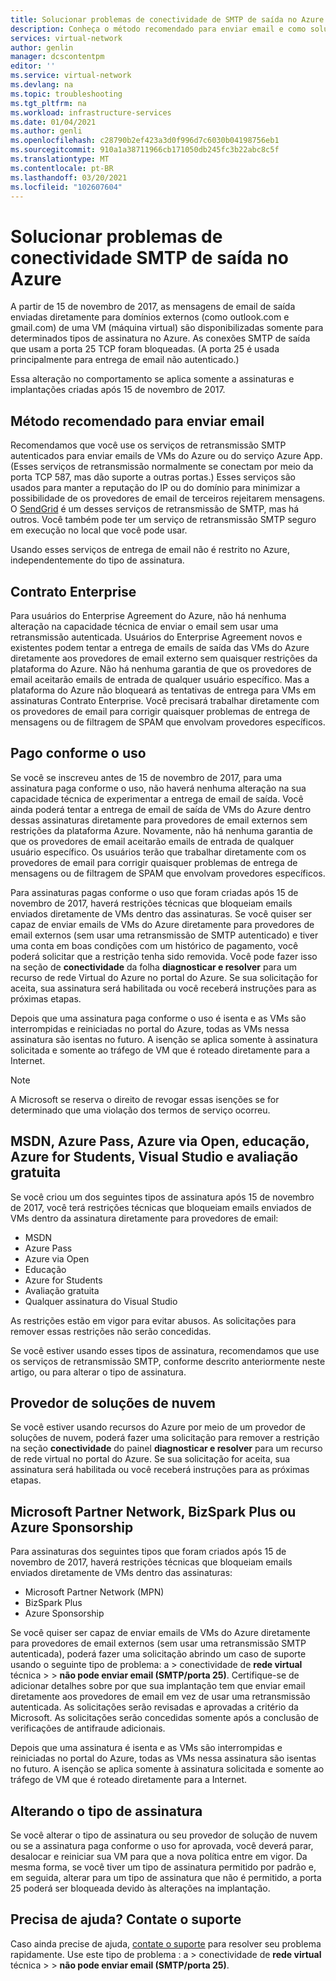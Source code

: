 ```yaml
---
title: Solucionar problemas de conectividade de SMTP de saída no Azure | Microsoft Docs
description: Conheça o método recomendado para enviar email e como solucionar problemas com a conectividade SMTP de saída no Azure.
services: virtual-network
author: genlin
manager: dcscontentpm
editor: ''
ms.service: virtual-network
ms.devlang: na
ms.topic: troubleshooting
ms.tgt_pltfrm: na
ms.workload: infrastructure-services
ms.date: 01/04/2021
ms.author: genli
ms.openlocfilehash: c28790b2ef423a3d0f996d7c6030b04198756eb1
ms.sourcegitcommit: 910a1a38711966cb171050db245fc3b22abc8c5f
ms.translationtype: MT
ms.contentlocale: pt-BR
ms.lasthandoff: 03/20/2021
ms.locfileid: "102607604"
---
```

# <a name="troubleshoot-outbound-smtp-connectivity-problems-in-azure"></a>Solucionar problemas de conectividade SMTP de saída no Azure

A partir de 15 de novembro de 2017, as mensagens de email de saída enviadas diretamente para domínios externos (como outlook.com e gmail.com) de uma VM (máquina virtual) são disponibilizadas somente para determinados tipos de assinatura no Azure. As conexões SMTP de saída que usam a porta 25 TCP foram bloqueadas. (A porta 25 é usada principalmente para entrega de email não autenticado.)

Essa alteração no comportamento se aplica somente a assinaturas e implantações criadas após 15 de novembro de 2017.

## <a name="recommended-method-of-sending-email"></a>Método recomendado para enviar email

Recomendamos que você use os serviços de retransmissão SMTP autenticados para enviar emails de VMs do Azure ou do serviço Azure App. (Esses serviços de retransmissão normalmente se conectam por meio da porta TCP 587, mas dão suporte a outras portas.) Esses serviços são usados para manter a reputação do IP ou do domínio para minimizar a possibilidade de os provedores de email de terceiros rejeitarem mensagens. O [SendGrid](https://sendgrid.com/partners/azure/) é um desses serviços de retransmissão de SMTP, mas há outros. Você também pode ter um serviço de retransmissão SMTP seguro em execução no local que você pode usar.

Usando esses serviços de entrega de email não é restrito no Azure, independentemente do tipo de assinatura.

## <a name="enterprise-agreement"></a>Contrato Enterprise

Para usuários do Enterprise Agreement do Azure, não há nenhuma alteração na capacidade técnica de enviar o email sem usar uma retransmissão autenticada. Usuários do Enterprise Agreement novos e existentes podem tentar a entrega de emails de saída das VMs do Azure diretamente aos provedores de email externo sem quaisquer restrições da plataforma do Azure. Não há nenhuma garantia de que os provedores de email aceitarão emails de entrada de qualquer usuário específico. Mas a plataforma do Azure não bloqueará as tentativas de entrega para VMs em assinaturas Contrato Enterprise. Você precisará trabalhar diretamente com os provedores de email para corrigir quaisquer problemas de entrega de mensagens ou de filtragem de SPAM que envolvam provedores específicos.

## <a name="pay-as-you-go"></a>Pago conforme o uso

Se você se inscreveu antes de 15 de novembro de 2017, para uma assinatura paga conforme o uso, não haverá nenhuma alteração na sua capacidade técnica de experimentar a entrega de email de saída. Você ainda poderá tentar a entrega de email de saída de VMs do Azure dentro dessas assinaturas diretamente para provedores de email externos sem restrições da plataforma Azure. Novamente, não há nenhuma garantia de que os provedores de email aceitarão emails de entrada de qualquer usuário específico. Os usuários terão que trabalhar diretamente com os provedores de email para corrigir quaisquer problemas de entrega de mensagens ou de filtragem de SPAM que envolvam provedores específicos.

Para assinaturas pagas conforme o uso que foram criadas após 15 de novembro de 2017, haverá restrições técnicas que bloqueiam emails enviados diretamente de VMs dentro das assinaturas. Se você quiser ser capaz de enviar emails de VMs do Azure diretamente para provedores de email externos (sem usar uma retransmissão de SMTP autenticado) e tiver uma conta em boas condições com um histórico de pagamento, você poderá solicitar que a restrição tenha sido removida. Você pode fazer isso na seção de **conectividade** da folha **diagnosticar e resolver** para um recurso de rede Virtual do Azure no portal do Azure. Se sua solicitação for aceita, sua assinatura será habilitada ou você receberá instruções para as próximas etapas. 

Depois que uma assinatura paga conforme o uso é isenta e as VMs são interrompidas e reiniciadas no portal do Azure, todas as VMs nessa assinatura são isentas no futuro. A isenção se aplica somente à assinatura solicitada e somente ao tráfego de VM que é roteado diretamente para a Internet.

> [!NOTE]
> A Microsoft se reserva o direito de revogar essas isenções se for determinado que uma violação dos termos de serviço ocorreu.

## <a name="msdn-azure-pass-azure-in-open-education-azure-for-students-visual-studio-and-free-trial"></a>MSDN, Azure Pass, Azure via Open, educação, Azure for Students, Visual Studio e avaliação gratuita

Se você criou um dos seguintes tipos de assinatura após 15 de novembro de 2017, você terá restrições técnicas que bloqueiam emails enviados de VMs dentro da assinatura diretamente para provedores de email:
- MSDN
- Azure Pass
- Azure via Open
- Educação
- Azure for Students
- Avaliação gratuita
- Qualquer assinatura do Visual Studio  

As restrições estão em vigor para evitar abusos. As solicitações para remover essas restrições não serão concedidas.

Se você estiver usando esses tipos de assinatura, recomendamos que use os serviços de retransmissão SMTP, conforme descrito anteriormente neste artigo, ou para alterar o tipo de assinatura.

## <a name="cloud-solution-provider"></a>Provedor de soluções de nuvem

Se você estiver usando recursos do Azure por meio de um provedor de soluções de nuvem, poderá fazer uma solicitação para remover a restrição na seção **conectividade** do painel **diagnosticar e resolver** para um recurso de rede virtual no portal do Azure. Se sua solicitação for aceita, sua assinatura será habilitada ou você receberá instruções para as próximas etapas.

## <a name="microsoft-partner-network-bizspark-plus-or-azure-sponsorship"></a>Microsoft Partner Network, BizSpark Plus ou Azure Sponsorship

Para assinaturas dos seguintes tipos que foram criados após 15 de novembro de 2017, haverá restrições técnicas que bloqueiam emails enviados diretamente de VMs dentro das assinaturas:

- Microsoft Partner Network (MPN)
- BizSpark Plus
- Azure Sponsorship

Se você quiser ser capaz de enviar emails de VMs do Azure diretamente para provedores de email externos (sem usar uma retransmissão SMTP autenticada), poderá fazer uma solicitação abrindo um caso de suporte usando o seguinte tipo de problema: a  >  conectividade de **rede virtual** técnica  >    >  **não pode enviar email (SMTP/porta 25)**. Certifique-se de adicionar detalhes sobre por que sua implantação tem que enviar email diretamente aos provedores de email em vez de usar uma retransmissão autenticada. As solicitações serão revisadas e aprovadas a critério da Microsoft. As solicitações serão concedidas somente após a conclusão de verificações de antifraude adicionais. 

Depois que uma assinatura é isenta e as VMs são interrompidas e reiniciadas no portal do Azure, todas as VMs nessa assinatura são isentas no futuro. A isenção se aplica somente à assinatura solicitada e somente ao tráfego de VM que é roteado diretamente para a Internet.

## <a name="changing-subscription-type"></a>Alterando o tipo de assinatura

Se você alterar o tipo de assinatura ou seu provedor de solução de nuvem ou se a assinatura paga conforme o uso for aprovada, você deverá parar, desalocar e reiniciar sua VM para que a nova política entre em vigor. Da mesma forma, se você tiver um tipo de assinatura permitido por padrão e, em seguida, alterar para um tipo de assinatura que não é permitido, a porta 25 poderá ser bloqueada devido às alterações na implantação.

## <a name="need-help-contact-support"></a>Precisa de ajuda? Contate o suporte

Caso ainda precise de ajuda, [contate o suporte](https://portal.azure.com/?#blade/Microsoft_Azure_Support/HelpAndSupportBlade) para resolver seu problema rapidamente. Use este tipo de problema : a  >  conectividade de **rede virtual** técnica  >    >  **não pode enviar email (SMTP/porta 25)**.

